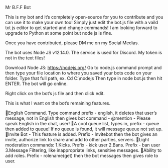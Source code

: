 Mr B.F.F Bot

This is my bot and it’s completely open-source for you to contribute and you can use it to make your own too! Simply just edit the bot.js file with a vaild txt js editor to get started and change commands! I am looking forward to upgrade to Python at some point but node js is fine.

Once you have contributed, please DM me on my Social Medias.

The bot uses Node JS v12.14.0.
The service is used for Discord. My token is not in the text files!

Download Node JS: https://nodejs.org/
Go to node.js command prompt and then type your file location to where you saved your bots code on your folder. Type that full path, ex. Cd C:\nodejs
Then type in node bot.js then hit ENTER.
The bot will go online.

Right click on the bot’s js file and then click edit.

This is what I want on the bot’s remaining features.

English Command. Type command prefix - english, it deletes that user’s message, not in English then gives bot command - @mention - Please speak English in the chat, user!
A cool queue list, types in, prefix - queue then added to queue! If no queue is found, it will message queue not set up.
Invite Bot - This feature is added. Prefix - Invitebot then the bot gives an invite, authorize link to share and add to other parties, servers.
Light moderation commands:
1.Kicks. Prefix - kick user
2.Bans. Prefix - ban user
3.Message Filtering, like inappropriate links, sensitive messages.
Ability to add roles. Prefix - rolename(get) then the bot messages then gives role to user.

